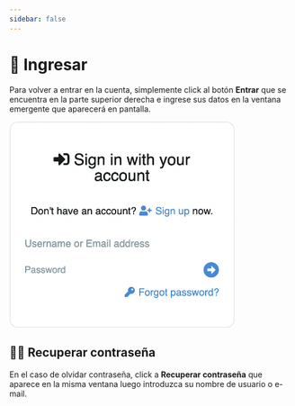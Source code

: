 ```yaml
---
sidebar: false
---
```


# 🔑 Ingresar

Para volver a entrar en la cuenta, simplemente click al botón **Entrar** que se encuentra en la parte superior derecha e ingrese sus datos en la ventana emergente que aparecerá en pantalla.

<img class="media-screen" src="../src/screen/login.png" width="400"/>

## 🤦‍♂️ Recuperar contraseña

En el caso de olvidar contraseña, click a **Recuperar contraseña** que aparece en la misma ventana luego introduzca su nombre de usuario o e-mail.
